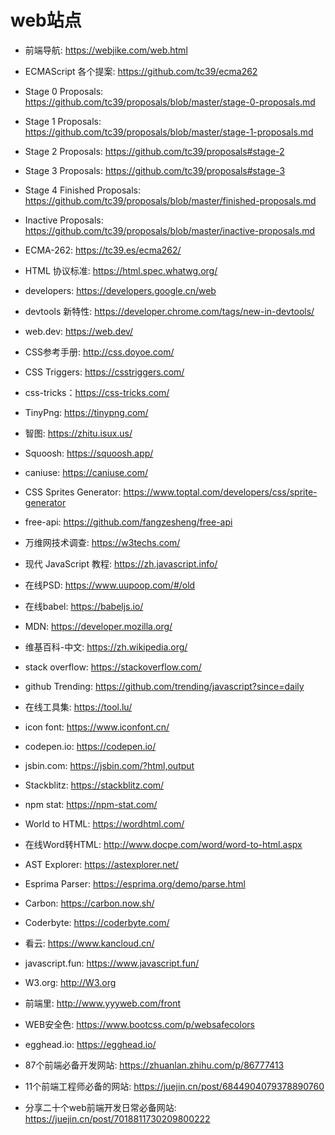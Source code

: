 # web站点

- 前端导航: https://webjike.com/web.html
  
- ECMAScript 各个提案: https://github.com/tc39/ecma262
  
- Stage 0 Proposals: https://github.com/tc39/proposals/blob/master/stage-0-proposals.md
  
- Stage 1 Proposals: https://github.com/tc39/proposals/blob/master/stage-1-proposals.md
  
- Stage 2 Proposals: https://github.com/tc39/proposals#stage-2
  
- Stage 3 Proposals: https://github.com/tc39/proposals#stage-3
  
- Stage 4 Finished Proposals: https://github.com/tc39/proposals/blob/master/finished-proposals.md
  
- Inactive Proposals: https://github.com/tc39/proposals/blob/master/inactive-proposals.md
  
- ECMA-262: https://tc39.es/ecma262/
  
- HTML 协议标准: https://html.spec.whatwg.org/

- developers: https://developers.google.cn/web
  
- devtools 新特性: https://developer.chrome.com/tags/new-in-devtools/
  
- web.dev: https://web.dev/
  
- CSS参考手册: http://css.doyoe.com/
  
- CSS Triggers: https://csstriggers.com/
  
- css-tricks：https://css-tricks.com/
  
- TinyPng: https://tinypng.com/
  
- 智图: https://zhitu.isux.us/
  
- Squoosh: https://squoosh.app/
  
- caniuse: https://caniuse.com/
  
- CSS Sprites Generator: https://www.toptal.com/developers/css/sprite-generator
  
- free-api: https://github.com/fangzesheng/free-api
  
- 万维网技术调查: https://w3techs.com/
  
- 现代 JavaScript 教程: https://zh.javascript.info/
  
- 在线PSD: https://www.uupoop.com/#/old
  
- 在线babel: https://babeljs.io/
  
- MDN: https://developer.mozilla.org/
  
- 维基百科-中文: https://zh.wikipedia.org/
  
- stack overflow: https://stackoverflow.com/
  
- github Trending: https://github.com/trending/javascript?since=daily
  
- 在线工具集: https://tool.lu/
  
- icon font: https://www.iconfont.cn/
  
- codepen.io: https://codepen.io/
  
- jsbin.com: https://jsbin.com/?html,output
  
- Stackblitz: https://stackblitz.com/
  
- npm stat: https://npm-stat.com/
  
- World to HTML: https://wordhtml.com/
  
- 在线Word转HTML: http://www.docpe.com/word/word-to-html.aspx
  
- AST Explorer: https://astexplorer.net/
  
- Esprima Parser: https://esprima.org/demo/parse.html
  
- Carbon: https://carbon.now.sh/
  
- Coderbyte: https://coderbyte.com/
  
- 看云: https://www.kancloud.cn/
  
- javascript.fun: https://www.javascript.fun/
  
- W3.org: http://W3.org
  
- 前端里: http://www.yyyweb.com/front
  
- WEB安全色: https://www.bootcss.com/p/websafecolors
  
- egghead.io: https://egghead.io/
  
- 87个前端必备开发网站: https://zhuanlan.zhihu.com/p/86777413
  
- 11个前端工程师必备的网站: https://juejin.cn/post/6844904079378890760
  
- 分享二十个web前端开发日常必备网站: https://juejin.cn/post/7018811730209800222